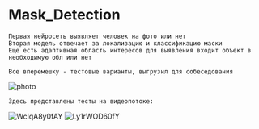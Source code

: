 # Mask_Detection

    Первая нейросеть выявляет человек на фото или нет
    Вторая модель отвечает за локализацию и классификацию маски
    Еще есть адаптивная область интересов для выявления входит объект в необходимую обл или нет
  
    Все вперемешку - тестовые варианты, выгрузил для собеседования


![photo](https://user-images.githubusercontent.com/55453859/114118500-95a39c80-98f1-11eb-8cdd-2232e43a84e0.png)



    Здесь представлены тесты на видеопотоке:
 
![WclqA8y0fAY](https://user-images.githubusercontent.com/55453859/114118284-380f5000-98f1-11eb-863c-116ce22ea604.jpg)
![Ly1rWOD60fY](https://user-images.githubusercontent.com/55453859/114118291-3a71aa00-98f1-11eb-8059-c4276a49521d.jpg)




